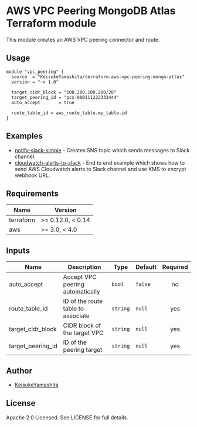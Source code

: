 # AWS VPC Peering MongoDB Atlas Terraform module

This module creates an AWS VPC peering connector and route.

## Usage

```hcl
module "vpc_peering" {
  source  = "KeisukeYamashita/terraform-aws-vpc-peering-mongo-atlas"
  version = "~> 1.0"
  
  target_cidr_block = "100.200.100.200/20"
  target_peering_id = "pcx-000111222333444"
  auto_accept       = true
  
  route_table_id = aws_route_table.my_table.id
}
```

## Examples

* [notify-slack-simple](https://github.com/terraform-aws-modules/terraform-aws-notify-slack/tree/master/examples/notify-slack-simple) - Creates SNS topic which sends messages to Slack channel.
* [cloudwatch-alerts-to-slack](https://github.com/terraform-aws-modules/terraform-aws-notify-slack/tree/master/examples/cloudwatch-alerts-to-slack) - End to end example which shows how to send AWS Cloudwatch alerts to Slack channel and use KMS to encrypt webhook URL.

## Requirements

| Name | Version |
|------|---------|
| terraform | >= 0.12.0, < 0.14 |
| aws | >= 3.0, < 4.0 |

## Inputs

| Name | Description | Type | Default | Required |
|------|-------------|------|---------|:--------:|
| auto_accept       | Accept VPC peering automatically    | `bool`   | `false` | no  |
| route_table_id    | ID of the route table to associate  | `string` | `null`  | yes |
| target_cidr_block | CIDR block of the target VPC        | `string` | `null`  | yes | 
| target_peering_id | ID of the peering target            | `string` | `null`  | yes |

## Author

* [KeisukeYamashita](https://github.com/KeisukeYamashita)

## License

Apache 2.0 Licensed. See LICENSE for full details.
